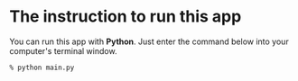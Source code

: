 # The instruction to run this app

You can run this app with **Python**. Just enter the command below into your computer's terminal window.

```
% python main.py
```

